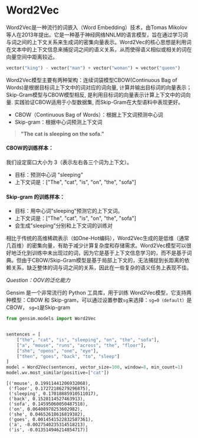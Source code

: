 # Word2Vec

Word2Vec是一种流行的词嵌入（Word Embedding）技术，由Tomas Mikolov等人在2013年提出。它是一种基于神经网络NNLM的语言模型，旨在通过学习词与词之间的上下文关系来生成词的密集向量表示。Word2Vec的核心思想是利用词在文本中的上下文信息来捕捉词之间的语义关系，从而使得语义相似或相关的词在向量空间中距离较近。
```python
vector("king") - vector("man") + vector("woman") ≈ vector("queen")
```
Word2Vec模型主要有两种架构：连续词袋模型CBOW(Continuous Bag of Words)是根据目标词上下文中的词对应的词向量, 计算并输出目标词的向量表示；Skip-Gram模型与CBOW模型相反, 是利用目标词的向量表示计算上下文中的词向量. 实践验证CBOW适用于小型数据集, 而Skip-Gram在大型语料中表现更好。
- CBOW（Continuous Bag of Words）：根据上下文词预测中心词
- Skip-gram：根据中心词预测上下文词
  

> **"The cat is sleeping on the sofa."**

#### CBOW的训练样本：
我们设定窗口大小为 3（表示左右各三个词为上下文）。
* 目标：预测中心词 "sleeping"
* 上下文词是：["The", "cat", "is", "on", "the", "sofa"]
  
#### Skip-gram 的训练样本：
* 目标：用中心词"sleeping"预测它的上下文词。
* 上下文词是：["The", "cat", "is", "on", "the", "sofa"]
* 会生成"sleeping"分别和上下文词的训练对


相比于传统的高维稀疏表示（如One-Hot编码），Word2Vec生成的是低维（通常几百维）的密集向量，有助于减少计算复杂度和存储需求。Word2Vec模型可以很好地泛化到训练中未出现过的词，因为它是基于上下文信息学习的，而不是基于词典。但由于CBOW/Skip-Gram模型是基于局部上下文的，无法捕捉到长距离的依赖关系，缺乏整体的词与词之间的关系，因此在一些复杂的语义任务上表现不佳。

*Question：OOV的泛化能力*

Gensim 是一个非常流行的 Python 工具库，用于训练 Word2Vec模型，它支持两种模型：CBOW 和 Skip-gram，可以通过设置参数`sg`来选择：`sg=0（default）`是CBOW， `sg=1`是Skip-gram


```python
from gensim.models import Word2Vec


sentences = [
    ["the", "cat", "is", "sleeping", "on", "the", "sofa"],
    ["a", "mouse", "runs", "across", "the", "floor"],
    ["she", "opens", "one", "eye"],
    ["then", "goes", "back", "to", "sleep"]
]
model = Word2Vec(sentences, vector_size=100, window=8, min_count=1)
model.wv.most_similar(positive=["cat"])
```




    [('mouse', 0.19911441206932068),
     ('floor', 0.17272186279296875),
     ('sleeping', 0.17018885910511017),
     ('back', 0.1528114527463913),
     ('sofa', 0.14595060050487518),
     ('on', 0.06408978253602982),
     ('she', 0.04652618616819382),
     ('goes', 0.0014541522832587361),
     ('a', -0.0027540235314518213),
     ('is', -0.013514946214854717)]



